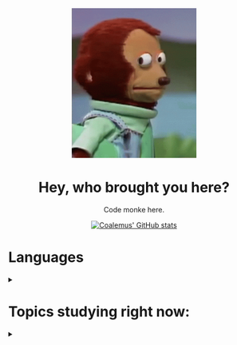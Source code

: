 <div align="center">

<img src="https://github.com/Coalemus/Coalemus/blob/main/susgiphy.gif" alt="put that away" width="250" height="300">

# Hey, who brought you here?
Code monke here.

[![Coalemus' GitHub stats](https://github-readme-stats.vercel.app/api?username=coalemus&count_private=true&theme=cobalt)](https://github.com/anuraghazra/github-readme-stats)

</div>

<h1>Languages</h1>

<details>
<summary></summary>
 
Languages learned:

* HTML

* CSS  

* SQL

* Python

Languages to learn:

* Javascript

* C++

</details>
<h1>Topics studying right now:</h1>
<details>
 <summary></summary>

* Data Structures and Algorithms 

  * book: Algorithms in a Nutshell

  * site: w3schools

* Python 

  * book: Automate the Boring Stuff with Python
  
  * site: HackerRank

  * site: SoloLearn

* Chat Bots 

  * Library: NLTK
  
  * Library: Chatterbot

* APIs

  * library: discord.py

  * library: tweepy

  * library: PRAW

* Data Science

  * book: Mathematics for Machine learning

  * site: Sololearn
  
  * site: Pluralsight
  
* Web Developement (HTmL, CSS, Javascript)

  * site: Sololearn

* SQL

  * site: Select Star SQL

</details>
